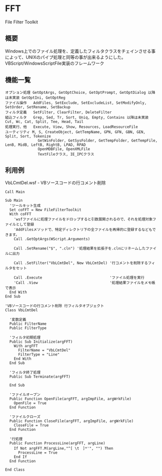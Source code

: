 FFT
========

File Filter Toolkit

概要
-----
Windows上でのファイル処理を、定義したフィルタクラスをチェインさせる事によって、UNIXのパイプ処理と同等の事が出来るようにした。 VBScript/WindowsScriptFile実装のフレームワーク

機能一覧
-----
    オプション処理 GetOptArgs, GetOptChoice, GetOptPrompt, GetOptDialog 以降は未実装 GetOptIni, GetOptReg
    ファイル操作   AddFiles, SetExclude, SetExcludeList, SetModifyOnly, SetOrder, SetRename, SetBackup
    フィルタ定義   SetFilter, ClearFilter, DeleteFilter
    組込フィルタ   Grep, Sed, Tr, Sort, Uniq, Empty, Contains 以降は未実装 Cut, Wc, Cat, Split, Tee, Head, Tail
    処理実行、他   Execute, View, Show, Resources, LoadResourceFile
    ユーティリティ M, S, CreateObject, GetTempName, GPN, GFN, GBN, GEN, Split, Sort, Tokenize
                   GetWinFolder, GetSysFolder, GetTempFolder, GetTempFile, LenB, MidB, LeftB, RightB, LPAD, RPAD
                   OpenMDBFile, OpenXMLFile
                   TextFileクラス, IE_IPCクラス

利用例
-----
VbLCmtDel.wsf - VBソースコードの行コメント削除
    
    Call Main
    
    Sub Main
      'ツールキット生成
      Set coFFT = New FileFilterToolkit
      With coFFT
        'wsfファイルに処理ファイルをドロップすると引数展開されるので、それを処理対象ファイルとして登録
        'AddFilesメソッドで、特定ディレクトリ下の全ファイルを再帰的に登録するなどもできます。
        Call .GetOptArgs(WScript.Arguments)
        
        Call .SetRename("$", ".cln") '処理結果を拡張子を.clnにリネームしたファイルに出力
        
        Call .SetFilter("VbLCmtDel", New VbLCmtDel) '行コメントを削除するフィルタをセット
        
        Call .Execute                               'ファイル処理を実行
        'Call .View                                 '処理結果ファイルをメモ帳で表示
      End With
    End Sub
    
    'VBソースコードの行コメント削除 行フィルタオブジェクト
    Class VbLCmtDel
    
      '変数定義
      Public FilterName
      Public FilterType
    
      'フィルタ初期処理
      Public Sub Initialize(argFFT)
        With argFFT
          FilterName = "VbLCmtDel"
          FilterType = "Line"
        End With
      End Sub
    
      'フィルタ終了処理
      Public Sub Terminate(argFFT)
    
      End Sub
    
      'ファイルオープン
      Public Function OpenFile(argFFT, argImpFile, argWrkFile)
        OpenFile = True
      End Function
    
      'ファイルクローズ
      Public Function CloseFile(argFFT, argImpFile, argWrkFile)
        CloseFile = True
      End Function
    
      '行処理
      Public Function ProcessLine(argFFT, argLine)
        If Not argFFT.M(argLine,"^[ \t　]*'", "") Then
          ProcessLine = True
        End If
      End Function
    
    End Class
    
